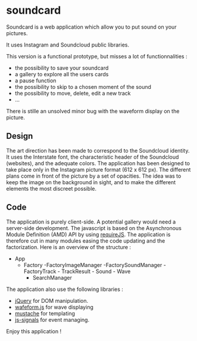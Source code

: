 soundcard
=========

Soundcard is a web application which allow you to put sound on your pictures.

It uses Instagram and Soundcloud public libraries.

This version is a functional prototype, but misses a lot of functionnalities :
- the possibility to save your soundcard
- a gallery to explore all the users cards
- a pause function
- the possibility to skip to a chosen moment of the sound
- the possibility to move, delete, edit a new track
- ...

There is stille an unsolved minor bug with the waveform display on the picture.

Design
------

The art direction has been made to correspond to the Soundcloud identity. It uses the Interstate font, the characteristic header of the Soundcloud (websites), and the adequate colors.
The application has been designed to take place only in the Instagram picture format (612 x 612 px).
The different plans come in front of the picture by a set of opacities. The idea was to keep the image on the background in sight, and to make the different elements the most discreet possible.

Code
----

The application is purely client-side. A potential gallery would need a server-side development.
The javascript is based on the Asynchronous Module Definition (AMD) API by using [requireJS](http://requirejs.org/). The application is therefore cut in many modules easing the code updating and the factorization. 
Here is an overview of the structure :

- App
	- Factory
		-FactoryImageManager
		-FactorySoundManager
			- FactoryTrack
			- TrackResult
				- Sound
					- Wave
		- SearchManager

The application also use the following libraries :
- [jQuery](http://jquery.com/) for DOM manipulation.
- [wafeform.js](http://waveformjs.org/) for wave displaying
- [mustache](http://mustache.github.io/) for templating
- [js-signals](http://millermedeiros.github.io/js-signals/) for event managing.



Enjoy this application !